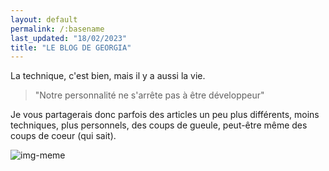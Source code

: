 ```yaml
---
layout: default
permalink: /:basename
last_updated: "18/02/2023"
title: "LE BLOG DE GEORGIA"
---
```


La technique, c'est bien, mais il y a aussi la vie.

> "Notre personnalité ne s'arrête pas à être développeur"

Je vous partagerais donc parfois des articles un peu plus différents, moins techniques, plus personnels, des coups de gueule, peut-être même des coups de coeur (qui sait).

![img-meme](https://i.imgflip.com/7sod69.jpg
"No hobbies")



